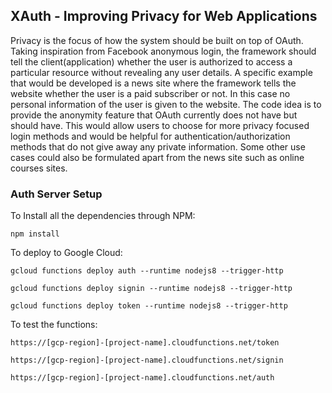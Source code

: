 ## XAuth - Improving Privacy for Web Applications

Privacy is the focus of how the system should be built on top of OAuth. Taking inspiration from Facebook anonymous login, the framework should tell the client(application) whether the user is authorized to access a particular resource without revealing any user details. A specific example that would be developed is a news site where the framework tells the website whether the user is a paid subscriber or not. In this case no personal information of the user is given to the website. The code idea is to provide the anonymity feature that OAuth currently does not have but should have. This would allow users to choose for more privacy focused login methods and would be helpful for authentication/authorization methods that do not give away any private information. Some other use cases could also be formulated apart from the news site such as online courses sites. 

### Auth Server Setup 

To Install all the dependencies through NPM:

`npm install`

To deploy to Google Cloud:

`gcloud functions deploy auth --runtime nodejs8 --trigger-http`

`gcloud functions deploy signin --runtime nodejs8 --trigger-http`

`gcloud functions deploy token --runtime nodejs8 --trigger-http`


To test the functions:

`https://[gcp-region]-[project-name].cloudfunctions.net/token`

`https://[gcp-region]-[project-name].cloudfunctions.net/signin`

`https://[gcp-region]-[project-name].cloudfunctions.net/auth`